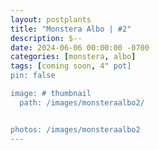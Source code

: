 ```yaml
---
layout: postplants
title: "Monstera Albo | #2"
description: $--
date: 2024-06-06 00:00:00 -0700
categories: [monstera, albo]
tags: [coming soon, 4" pot]
pin: false

image: # thumbnail
  path: /images/monsteraalbo2/


photos: /images/monsteraalbo2
---
```

